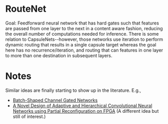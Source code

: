 # RouteNet
Goal: Feedforward neural network that has hard gates such that features are passed from one layer to the next in a content aware fashion, reducing the overall number of computations needed for inference. There is some relation to CapsuleNets--however, those networks use iteration to perform dynamic routing that results in a single capsule target whereas the goal here has no recurrence/iteration, and routing that can features in one layer to more than one destination in subsequent layers.

# Notes
Similar ideas are finally starting to show up in the literature. E.g., 

 + [Batch-Shaped Channel Gated Networks](https://arxiv.org/abs/1907.06627)
 + [A Novel Design of Adaptive and Hierarchical Convolutional Neural Networks using Partial Reconfiguration on FPGA](https://arxiv.org/abs/1909.05653) (A different idea but still of interest.)

